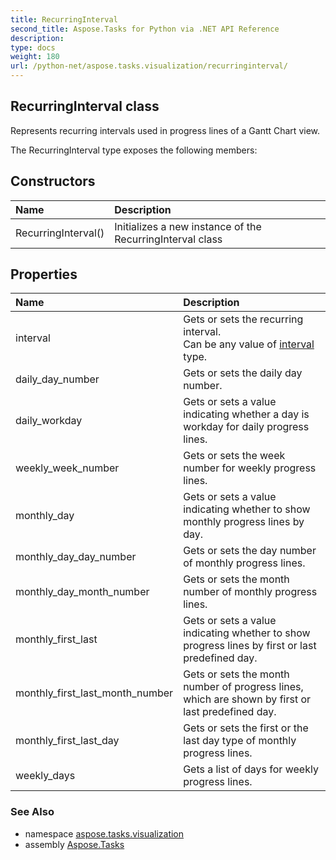 ```yaml
---
title: RecurringInterval
second_title: Aspose.Tasks for Python via .NET API Reference
description: 
type: docs
weight: 180
url: /python-net/aspose.tasks.visualization/recurringinterval/
---
```


## RecurringInterval class

Represents recurring intervals used in progress lines of a Gantt Chart view.

The RecurringInterval type exposes the following members:
## Constructors
| Name | Description |
| :- | :- |
|RecurringInterval()|Initializes a new instance of the RecurringInterval class|
## Properties
| Name | Description |
| :- | :- |
|interval|Gets or sets the recurring interval.<br/>            Can be any value of [interval](/tasks/python-net/aspose.tasks.visualization/recurringinterval/) type.|
|daily_day_number|Gets or sets the daily day number.|
|daily_workday|Gets or sets a value indicating whether a day is workday for daily progress lines.|
|weekly_week_number|Gets or sets the week number for weekly progress lines.|
|monthly_day|Gets or sets a value indicating whether to show monthly progress lines by day.|
|monthly_day_day_number|Gets or sets the day number of monthly progress lines.|
|monthly_day_month_number|Gets or sets the month number of monthly progress lines.|
|monthly_first_last|Gets or sets a value indicating whether to show progress lines by first or last predefined day.|
|monthly_first_last_month_number|Gets or sets the month number of progress lines, which are shown by first or last predefined day.|
|monthly_first_last_day|Gets or sets the first or the last day type of monthly progress lines.|
|weekly_days|Gets a list of days for weekly progress lines.|

### See Also

* namespace [aspose.tasks.visualization](/tasks/python-net/aspose.tasks.visualization/)
* assembly [Aspose.Tasks](/tasks/python-net/)

